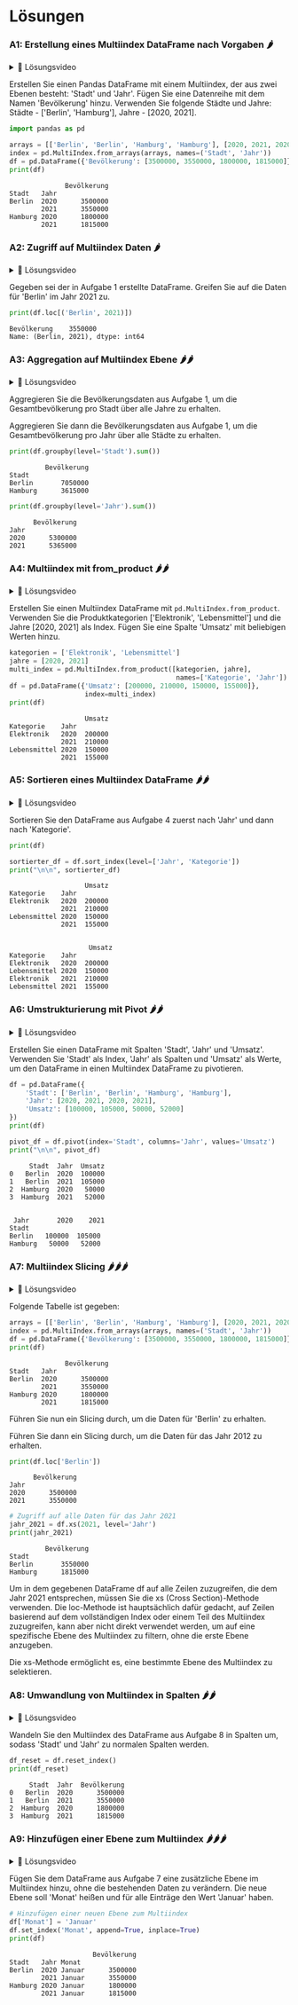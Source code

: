 # Lösungen

### A1: Erstellung eines Multiindex DataFrame nach Vorgaben 🌶️

<details>
<summary>
🎦 Lösungsvideo
</summary>
<iframe width="560" height="315" src="https://www.youtube.com/embed/yu7-a0O2nT0?si=j9bfqLYa9r13J2aR" title="YouTube video player" frameborder="0" allow="accelerometer; autoplay; clipboard-write; encrypted-media; gyroscope; picture-in-picture; web-share" allowfullscreen></iframe>
</details>


Erstellen Sie einen Pandas DataFrame mit einem Multiindex, der aus zwei Ebenen besteht: 'Stadt' und 'Jahr'. Fügen Sie eine Datenreihe mit dem Namen 'Bevölkerung' hinzu. Verwenden Sie folgende Städte und Jahre: Städte - ['Berlin', 'Hamburg'], Jahre - [2020, 2021].


```python
import pandas as pd

arrays = [['Berlin', 'Berlin', 'Hamburg', 'Hamburg'], [2020, 2021, 2020, 2021]]
index = pd.MultiIndex.from_arrays(arrays, names=('Stadt', 'Jahr'))
df = pd.DataFrame({'Bevölkerung': [3500000, 3550000, 1800000, 1815000]}, index=index)
print(df)
```

                  Bevölkerung
    Stadt   Jahr             
    Berlin  2020      3500000
            2021      3550000
    Hamburg 2020      1800000
            2021      1815000


### A2: Zugriff auf Multiindex Daten 🌶️

<details>
<summary>
🎦 Lösungsvideo
</summary>
<iframe width="560" height="315" src="https://www.youtube.com/embed/PblNyLpd-RI?si=z1yRxIdKwYvBWsV6" title="YouTube video player" frameborder="0" allow="accelerometer; autoplay; clipboard-write; encrypted-media; gyroscope; picture-in-picture; web-share" allowfullscreen></iframe>
</details>


Gegeben sei der in Aufgabe 1 erstellte DataFrame. Greifen Sie auf die Daten für 'Berlin' im Jahr 2021 zu.


```python
print(df.loc[('Berlin', 2021)])
```

    Bevölkerung    3550000
    Name: (Berlin, 2021), dtype: int64


### A3: Aggregation auf Multiindex Ebene 🌶️🌶️

<details>
<summary>
🎦 Lösungsvideo
</summary>
<iframe width="560" height="315" src="https://www.youtube.com/embed/yiIx8bXIpmQ?si=HPF6dBT1N7U5dkbW" title="YouTube video player" frameborder="0" allow="accelerometer; autoplay; clipboard-write; encrypted-media; gyroscope; picture-in-picture; web-share" allowfullscreen></iframe>
</details>


Aggregieren Sie die Bevölkerungsdaten aus Aufgabe 1, um die Gesamtbevölkerung pro Stadt über alle Jahre zu erhalten.

Aggregieren Sie dann die Bevölkerungsdaten aus Aufgabe 1, um die Gesamtbevölkerung pro Jahr über alle Städte zu erhalten.


```python
print(df.groupby(level='Stadt').sum())
```

             Bevölkerung
    Stadt               
    Berlin       7050000
    Hamburg      3615000



```python
print(df.groupby(level='Jahr').sum())
```

          Bevölkerung
    Jahr             
    2020      5300000
    2021      5365000


### A4: Multiindex mit from_product 🌶️🌶️

<details>
<summary>
🎦 Lösungsvideo
</summary>
<iframe width="560" height="315" src="https://www.youtube.com/embed/eUy_m9JhIJM?si=jQkhVOpWX13rDdVI" title="YouTube video player" frameborder="0" allow="accelerometer; autoplay; clipboard-write; encrypted-media; gyroscope; picture-in-picture; web-share" allowfullscreen></iframe>
</details>


Erstellen Sie einen Multiindex DataFrame mit `pd.MultiIndex.from_product`. Verwenden Sie die Produktkategorien ['Elektronik', 'Lebensmittel'] und die Jahre [2020, 2021] als Index. Fügen Sie eine Spalte 'Umsatz' mit beliebigen Werten hinzu.


```python
kategorien = ['Elektronik', 'Lebensmittel']
jahre = [2020, 2021]
multi_index = pd.MultiIndex.from_product([kategorien, jahre],
                                          names=['Kategorie', 'Jahr'])
df = pd.DataFrame({'Umsatz': [200000, 210000, 150000, 155000]},
                   index=multi_index)
print(df)
```

                       Umsatz
    Kategorie    Jahr        
    Elektronik   2020  200000
                 2021  210000
    Lebensmittel 2020  150000
                 2021  155000


### A5: Sortieren eines Multiindex DataFrame 🌶️🌶️

<details>
<summary>
🎦 Lösungsvideo
</summary>
<iframe width="560" height="315" src="https://www.youtube.com/embed/edLfuCux4Cc?si=t_xTfr3VcbvSNbCD" title="YouTube video player" frameborder="0" allow="accelerometer; autoplay; clipboard-write; encrypted-media; gyroscope; picture-in-picture; web-share" allowfullscreen></iframe>
</details>


Sortieren Sie den DataFrame aus Aufgabe 4 zuerst nach 'Jahr' und dann nach 'Kategorie'.


```python
print(df)

sortierter_df = df.sort_index(level=['Jahr', 'Kategorie'])
print("\n\n", sortierter_df)
```

                       Umsatz
    Kategorie    Jahr        
    Elektronik   2020  200000
                 2021  210000
    Lebensmittel 2020  150000
                 2021  155000
    
    
                        Umsatz
    Kategorie    Jahr        
    Elektronik   2020  200000
    Lebensmittel 2020  150000
    Elektronik   2021  210000
    Lebensmittel 2021  155000


### A6: Umstrukturierung mit Pivot 🌶️🌶️

<details>
<summary>
🎦 Lösungsvideo
</summary>
<iframe width="560" height="315" src="https://www.youtube.com/embed/vZwPbKpPaJs?si=yeGHnZyh0W5cl93V" title="YouTube video player" frameborder="0" allow="accelerometer; autoplay; clipboard-write; encrypted-media; gyroscope; picture-in-picture; web-share" allowfullscreen></iframe>
</details>


Erstellen Sie einen DataFrame mit Spalten 'Stadt', 'Jahr' und 'Umsatz'. Verwenden Sie 'Stadt' als Index, 'Jahr' als Spalten und 'Umsatz' als Werte, um den DataFrame in einen Multiindex DataFrame zu pivotieren.


```python
df = pd.DataFrame({
    'Stadt': ['Berlin', 'Berlin', 'Hamburg', 'Hamburg'],
    'Jahr': [2020, 2021, 2020, 2021],
    'Umsatz': [100000, 105000, 50000, 52000]
})
print(df)

pivot_df = df.pivot(index='Stadt', columns='Jahr', values='Umsatz')
print("\n\n", pivot_df)

```

         Stadt  Jahr  Umsatz
    0   Berlin  2020  100000
    1   Berlin  2021  105000
    2  Hamburg  2020   50000
    3  Hamburg  2021   52000
    
    
     Jahr       2020    2021
    Stadt                  
    Berlin   100000  105000
    Hamburg   50000   52000


### A7: Multiindex Slicing 🌶️🌶️🌶️

<details>
<summary>
🎦 Lösungsvideo
</summary>
<iframe width="560" height="315" src="https://www.youtube.com/embed/BqpRK7p8OF0?si=OH6d5v9mHWJpmYVB" title="YouTube video player" frameborder="0" allow="accelerometer; autoplay; clipboard-write; encrypted-media; gyroscope; picture-in-picture; web-share" allowfullscreen></iframe>
</details>


Folgende Tabelle ist gegeben:


```python
arrays = [['Berlin', 'Berlin', 'Hamburg', 'Hamburg'], [2020, 2021, 2020, 2021]]
index = pd.MultiIndex.from_arrays(arrays, names=('Stadt', 'Jahr'))
df = pd.DataFrame({'Bevölkerung': [3500000, 3550000, 1800000, 1815000]}, index=index)
print(df)
```

                  Bevölkerung
    Stadt   Jahr             
    Berlin  2020      3500000
            2021      3550000
    Hamburg 2020      1800000
            2021      1815000


Führen Sie nun ein Slicing durch, um die Daten für 'Berlin' zu erhalten.

Führen Sie dann ein Slicing durch, um die Daten für das Jahr 2012 zu erhalten.


```python
print(df.loc['Berlin'])
```

          Bevölkerung
    Jahr             
    2020      3500000
    2021      3550000



```python
# Zugriff auf alle Daten für das Jahr 2021
jahr_2021 = df.xs(2021, level='Jahr')
print(jahr_2021)
```

             Bevölkerung
    Stadt               
    Berlin       3550000
    Hamburg      1815000


Um in dem gegebenen DataFrame df auf alle Zeilen zuzugreifen, die dem Jahr 2021 entsprechen, müssen Sie die xs (Cross Section)-Methode verwenden. Die loc-Methode ist hauptsächlich dafür gedacht, auf Zeilen basierend auf dem vollständigen Index oder einem Teil des Multiindex zuzugreifen, kann aber nicht direkt verwendet werden, um auf eine spezifische Ebene des Multiindex zu filtern, ohne die erste Ebene anzugeben.

Die xs-Methode ermöglicht es, eine bestimmte Ebene des Multiindex zu selektieren.

### A8: Umwandlung von Multiindex in Spalten 🌶️🌶️

<details>
<summary>
🎦 Lösungsvideo
</summary>
<iframe width="560" height="315" src="https://www.youtube.com/embed/Ff5Szjd0-68?si=Xtl66SPTeZ4ahbjx" title="YouTube video player" frameborder="0" allow="accelerometer; autoplay; clipboard-write; encrypted-media; gyroscope; picture-in-picture; web-share" allowfullscreen></iframe>
</details>


Wandeln Sie den Multiindex des DataFrame aus Aufgabe 8 in Spalten um, sodass 'Stadt' und 'Jahr' zu normalen Spalten werden.


```python
df_reset = df.reset_index()
print(df_reset)
```

         Stadt  Jahr  Bevölkerung
    0   Berlin  2020      3500000
    1   Berlin  2021      3550000
    2  Hamburg  2020      1800000
    3  Hamburg  2021      1815000


### A9: Hinzufügen einer Ebene zum Multiindex 🌶️🌶️🌶️

<details>
<summary>
🎦 Lösungsvideo
</summary>
<iframe width="560" height="315" src="https://www.youtube.com/embed/uFJxKiB3UT4?si=7hsYRMmNsnZagqJf" title="YouTube video player" frameborder="0" allow="accelerometer; autoplay; clipboard-write; encrypted-media; gyroscope; picture-in-picture; web-share" allowfullscreen></iframe>
</details>


Fügen Sie dem DataFrame aus Aufgabe 7 eine zusätzliche Ebene im Multiindex hinzu, ohne die bestehenden Daten zu verändern. Die neue Ebene soll 'Monat' heißen und für alle Einträge den Wert 'Januar' haben.


```python
# Hinzufügen einer neuen Ebene zum Multiindex
df['Monat'] = 'Januar'
df.set_index('Monat', append=True, inplace=True)
print(df)
```

                         Bevölkerung
    Stadt   Jahr Monat              
    Berlin  2020 Januar      3500000
            2021 Januar      3550000
    Hamburg 2020 Januar      1800000
            2021 Januar      1815000

